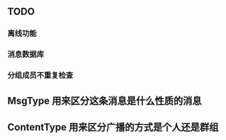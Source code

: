 ## TODO
### 离线功能
### 消息数据库
### 分组成员不重复检查

## MsgType 用来区分这条消息是什么性质的消息
## ContentType 用来区分广播的方式是个人还是群组
